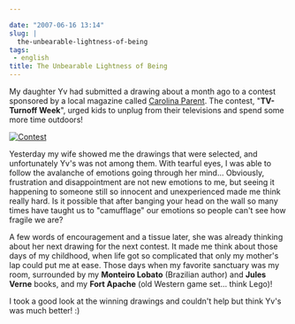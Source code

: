 ```yaml
---

date: "2007-06-16 13:14"
slug: |
  the-unbearable-lightness-of-being
tags:
 - english
title: The Unbearable Lightness of Being
---
```


My daughter Yv had submitted a drawing about a month ago to a contest
sponsored by a local magazine called [Carolina
Parent](http://www.carolinaparent.com/). The contest, "**TV-Turnoff
Week**", urged kids to unplug from their televisions and spend some more
time outdoors!

[![Contest](http://farm2.static.flickr.com/1132/556718113_079ff4a0fd.jpg)](http://www.flickr.com/photos/25563799@N00/556718113/)

Yesterday my wife showed me the drawings that were selected, and
unfortunately Yv's was not among them. With tearful eyes, I was able to
follow the avalanche of emotions going through her mind... Obviously,
frustration and disappointment are not new emotions to me, but seeing it
happening to someone still so innocent and unexperienced made me think
really hard. Is it possible that after banging your head on the wall so
many times have taught us to "camufflage" our emotions so people can't
see how fragile we are?

A few words of encouragement and a tissue later, she was already
thinking about her next drawing for the next contest. It made me think
about those days of my childhood, when life got so complicated that only
my mother's lap could put me at ease. Those days when my favorite
sanctuary was my room, surrounded by my **Monteiro Lobato** (Brazilian
author) and **Jules Verne** books, and my **Fort Apache** (old Western
game set... think Lego)!

I took a good look at the winning drawings and couldn't help but think
Yv's was much better! :)
